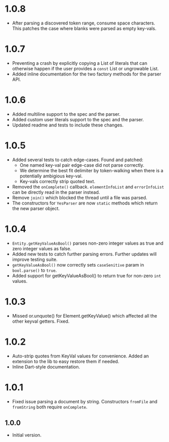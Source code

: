 # 1.0.8

- After parsing a discovered token range, consume space characters. This patches the case where blanks were parsed as empty key-vals.

# 1.0.7

- Preventing a crash by explicitly copying a List of literals that can otherwise happen if the user provides a `const` List or ungrowable List.
- Added inline documentation for the two factory methods for the parser API.

# 1.0.6

- Added multiline support to the spec and the parser.
- Added custom user literals support to the spec and the parser.
- Updated readme and tests to include these changes.

# 1.0.5

- Added several tests to catch edge-cases. Found and patched: 
  - One named key-val pair edge-case did not parse correctly. 
  - We determine the best fit delimiter by token-walking when there is a potentially ambigious key-val.
  - Key-vals correctly strip quoted text.
- Removed the `onComplete()` callback. `elementInfoList` and `errorInfoList` can be directly read in the parser instead.
- Remove `join()` which blocked the thread until a file was parsed.
- The constructors for `YesParser` are now `static` methods which return the new parser object.

# 1.0.4

- `Entity.getKeyValueAsBool()` parses non-zero integer values as true and zero integer values as false.
- Added new tests to catch further parsing errors. Further updates will improve testing suite.
- `getKeyValueAsBool()` now correctly sets `caseSenitive` param in `bool.parse()` to `true`.
- Added support for getKeyValueAsBool() to return true for non-zero `int` values.
  
# 1.0.3

- Missed or.unquote() for Element.getKeyValue() which affected all the other keyval getters. Fixed.

# 1.0.2

- Auto-strip quotes from KeyVal values for convenience. Added an extension to the lib to easy restore them if needed.
- Inline Dart-style documentation.

# 1.0.1

- Fixed issue parsing a document by string. Constructors `fromFile` and `fromString` both require `onComplete`.

## 1.0.0

- Initial version.
